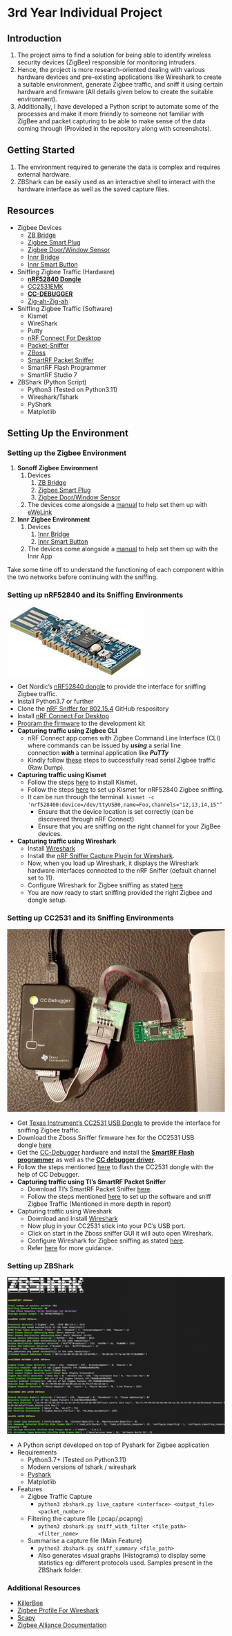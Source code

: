# 3rd Year Individual Project

## Introduction

1. The project aims to find a solution for being able to identify wireless security devices (ZigBee) responsible for monitoring intruders.
2. Hence, the project is more research-oriented dealing with various hardware devices and pre-existing applications like Wireshark to create a suitable environment, generate Zigbee traffic, and sniff it using certain hardware and firmware (All details given below to create the suitable environment).
3. Additionally, I have developed a Python script to automate some of the processes and make it more friendly to someone not familiar with ZigBee and packet capturing to be able to make sense of the data coming through (Provided in the repository along with screenshots).

## Getting Started

1. The environment required to generate the data is complex and requires external hardware.
2. ZBShark can be easily used as an interactive shell to interact with the hardware interface as well as the saved capture files.

## Resources

- Zigbee Devices
  - [ZB Bridge](https://sonoff.tech/product/gateway-and-sensors/zbbridge/)
  - [Zigbee Smart Plug](https://sonoff.tech/product/s26r2zb/)
  - [Zigbee Door/Window Sensor](https://sonoff.tech/product/gateway-and-sensors/snzb-04/)
  - [Innr Bridge](https://www.innr.com/en/product/innr-bridge-uk-version/)
  - [Innr Smart Button](https://www.innr.com/en/product/smart-button/)
- Sniffing Zigbee Traffic (Hardware)
  - **[nRF52840 Dongle](https://www.nordicsemi.com/Products/Development-hardware/nRF52840-Dongle)**
  - [CC2531EMK](https://www.ti.com/tool/CC2531EMK#description)
  - **[CC-DEBUGGER](https://www.ti.com/tool/CC-DEBUGGER)**
  - [Zig-ah-Zig-ah](https://zigbee.blakadder.com/Electrolama_zzh.html)
- Sniffing Zigbee Traffic (Software)
  - Kismet
  - WireShark
  - Putty
  - [nRF Connect For Desktop](https://www.nordicsemi.com/Software-and-Tools/Development-Tools/nRF-Connect-for-desktop)
  - [Packet-Sniffer](https://www.ti.com/tool/PACKET-SNIFFER)
  - [ZBoss](https://dsr-iot.com/downloads/)
  - [SmartRF Packet Sniffer](https://dev.ti.com/tirex/explore/node?node=A__ACoQVjnKSte6jQvdYpYO9g__simplelink-devtools__FUz-xrs__LATEST)
  - SmartRF Flash Programmer
  - SmartRF Studio 7
- ZBShark (Python Script)
  - Python3 (Tested on Python3.11)
  - Wireshark/Tshark
  - PyShark
  - Matplotlib

## Setting Up the Environment

### Setting up the Zigbee Environment

1. **Sonoff Zigbee Environment**
   1. Devices
      1. [ZB Bridge](https://sonoff.tech/product/gateway-and-sensors/zbbridge/)
      2. [Zigbee Smart Plug](https://sonoff.tech/product/s26r2zb/)
      3. [Zigbee Door/Window Sensor](https://sonoff.tech/product/gateway-and-sensors/snzb-04/)
   2. The devices come alongside a [manual](https://sonoff.tech/usermanuals/) to help set them up with [eWeLink](https://sonoff.tech/ewelink/)
2. **Innr Zigbee Environment**
   1. Devices
      1. [Innr Bridge](https://www.innr.com/en/product/innr-bridge-uk-version/)
      2. [Innr Smart Button](https://www.innr.com/en/product/smart-button/)
   2. The devices come alongside a [](https://sonoff.tech/usermanuals/)[manual](https://www.innr.com/en/support/setting-up-your-smart-innr-zigbee-system/) to help set them up with the Innr App

Take some time off to understand the functioning of each component within the two networks before continuing with the sniffing.

### Setting up nRF52840 and its Sniffing Environments

![Untitled](readme_media/nrf52840.png)

- Get Nordic’s [nRF52840 dongle](https://www.nordicsemi.com/Products/Development-hardware/nRF52840-Dongle) to provide the interface for sniffing Zigbee traffic.
- Install Python3.7 or further
- Clone the [nRF Sniffer for 802.15.4](https://github.com/NordicSemiconductor/nRF-Sniffer-for-802.15.4) GitHub respository
- Install [nRF Connect For Desktop](https://www.nordicsemi.com/Software-and-Tools/Development-Tools/nRF-Connect-for-desktop)
- [Program the firmware](https://infocenter.nordicsemi.com/topic/ug_sniffer_802154/UG/sniffer_802154/programming_firmware_802154.html) to the development kit
- **Capturing traffic using Zigbee CLI**
  - nRF Connect app comes with Zigbee Command Line Interface (CLI) where commands can be issued by **_using_** a serial line connection **_with_** a terminal application like **_PuTTy_**
  - Kindly follow [these](https://infocenter.nordicsemi.com/index.jsp?topic=%2Fsdk_tz_v3.1.0%2Fzigbee_example_cli_agent.html) steps to successfully read serial Zigbee traffic (Raw Dump).
- **Capturing traffic using Kismet**
  - Follow the steps [here](https://www.kismetwireless.net/docs/readme/installing/intro_compiling/) to install Kismet.
  - Follow the steps [here](https://www.kismetwireless.net/docs/readme/datasources/zigbee-nrf52840/) to set up Kismet for nRF52840 Zigbee sniffing.
  - It can be run through the terminal:
    `kismet -c 'nrf528400:device=/dev/ttyUSB0,name=Foo,channels="12,13,14,15"’`
    - Ensure that the device location is set correctly (can be discovered through nRF Connect)
    - Ensure that you are sniffing on the right channel for your ZigBee devices.
- **Capturing traffic using Wireshark**
  - Install [Wireshark](https://www.wireshark.org/)
  - Install the [nRF Sniffer Capture Plugin for Wireshark](https://infocenter.nordicsemi.com/index.jsp?topic=%2Fug_sniffer_802154%2FUG%2Fsniffer_802154%2Fintro_802154.html).
  - Now, when you load up Wireshark, it displays the Wireshark hardware interfaces connected to the nRF Sniffer (default channel set to 11).
  - Configure Wireshark for Zigbee sniffing as stated [here](https://infocenter.nordicsemi.com/index.jsp?topic=%2Fug_sniffer_802154%2FUG%2Fsniffer_802154%2Finstalling_sniffer_802154.html)
  - You are now ready to start sniffing provided the right Zigbee and dongle setup.

### Setting up CC2531 and its Sniffing Environments

![Untitled](readme_media/cc2531.png)

- Get [Texas Instrument’s CC2531 USB Dongle](https://www.ti.com/tool/CC2531EMK) to provide the interface for sniffing Zigbee traffic.
- Download the Zboss Sniffer firmware hex for the CC2531 USB dongle [here](https://zboss.dsr-wireless.com/attachments/download/72/zboss_sniffer.hex?back_url=http%3A%2F%2Fzboss.dsr-wireless.com%2Fdownloads%2Findex%2Fzboss)
- Get the [CC-Debugger](https://www.ti.com/tool/CC-DEBUGGER) hardware and install the **[SmartRF Flash programmer](http://www.ti.com/tool/flash-programmer)** as well as the **[CC debugger driver](https://www.ti.com/tool/CC-DEBUGGER).**
- Follow the steps mentioned [here](https://www.zigbee2mqtt.io/guide/adapters/flashing/flashing_the_cc2531.html) to flash the CC2531 dongle with the help of CC Debugger.
- **Capturing traffic using TI’s SmartRF Packet Sniffer**
  - Download TI’s SmartRF Packet Sniffer [here](https://www.ti.com/tool/PACKET-SNIFFER).
  - Follow the steps mentioned [here](https://www.waveshare.com/w/upload/7/79/Swru187f.pdf) to set up the software and sniff Zigbee Traffic (Mentioned in more depth in report)
- Capturing traffic using Wireshark
  - Download and Install [Wireshark](https://www.wireshark.org/)
  - Now plug in your CC2531 stick into your PC’s USB port.
  - Click on start in the Zboss sniffer GUI it will auto open Wireshark.
  - Configure Wireshark for Zigbee sniffing as stated [here](https://infocenter.nordicsemi.com/index.jsp?topic=%2Fug_sniffer_802154%2FUG%2Fsniffer_802154%2Finstalling_sniffer_802154.html).
  - Refer [here](https://community.oh-lalabs.com/t/guide-build-a-zigbee-cc2531-sniffer-how-to-use-it/469) for more guidance.

### Setting up ZBShark

![Untitled](readme_media/zbshark.png)

- A Python script developed on top of Pyshark for Zigbee application
- Requirements
  - Python3.7+ (Tested on Python3.11)
  - Modern versions of tshark / wireshark
  - [Pyshark](https://github.com/KimiNewt/pyshark)
  - Matplotlib
- Features
  - Zigbee Traffic Capture
    - `python3 zbshark.py live_capture <interface> <output_file> <packet_number>`
  - Filtering the capture file (.pcap/.pcapng)
    - `python3 zbshark.py sniff_with_filter <file_path> <filter_name>`
  - Summarise a capture file (Main Feature)
    - `python3 zbshark.py sniff_summary <file_path>`
    - Also generates visual graphs (Histograms) to display some statistics eg: different protocols used. Samples present in the ZBShark folder.

### Additional Resources

- [KillerBee](https://github.com/riverloopsec/killerbee)
- [Zigbee Profile For Wireshark](https://github.com/akestoridis/wireshark-zigbee-profile)
- [Scapy](https://github.com/secdev/scapy/blob/master/scapy/layers/zigbee.py)
- [Zigbee Alliance Documentation](https://zigbeealliance.org/wp-content/uploads/2019/11/docs-05-3474-21-0csg-zigbee-specification.pdf)
